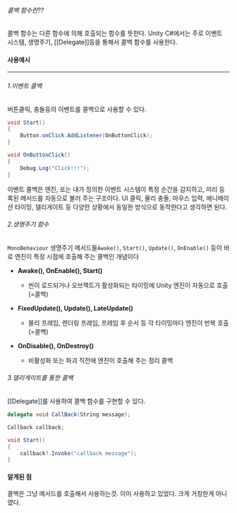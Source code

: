 ###### 콜백 함수란??
콜백 함수는 다른 함수에 의해 호출되는 함수를 뜻한다.
Unity C#에서는 주로 이벤트 시스템, 생명주기, [[Delegate]]등을 통해서 콜백 함수를 사용한다.


#### 사용예시
---
###### 1.이벤트 콜백
버튼클릭, 충돌등의 이벤트를 콜백으로 사용할 수 있다.
```csharp
void Start()
{
	Button.onClick.AddListener(OnButtonClick);
}

void OnButtonClick()
{
	Debug.Log("Click!!!");
}
```
이벤트 콜백은 엔진, 또는 내가 정의한 이벤트 시스템이 특정 순간을 감지하고, 미리 등록된 메서드를 자동으로 불러 주는 구조이다. UI 클릭, 물리 충돌, 마우스 입력, 애니메이션 타이밍, 델리게이트 등 다양한 상황에서 동일한 방식으로 동작한다고 생각하면 된다.


###### 2.생명주기 함수
`MonoBehaviour` 생명주기 메서드들`Awake()`, `Start()`, `Update()`, `OnEnable()` 등이 바로 엔진이 특정 시점에 호출해 주는 콜백인 개념이다

- **Awake(), OnEnable(), Start()**
    - 씬이 로드되거나 오브젝트가 활성화되는 타이밍에 Unity 엔진이 자동으로 호출(=콜백)
        
- **FixedUpdate(), Update(), LateUpdate()**
    - 물리 프레임, 렌더링 프레임, 프레임 후 순서 등 각 타이밍마다 엔진이 반복 호출(=콜백)
        
- **OnDisable(), OnDestroy()**
    - 비활성화 또는 파괴 직전에 엔진이 호출해 주는 정리 콜백


###### 3.델리게이트를 통한 콜백
[[Delegate]]를 사용하여 콜백 함수를 구현할 수 있다.
```csharp
delegate void CallBack(String message);

Callback callback;

void Start()
{
	callback?.Invoke("callback message");
}
```


#### 알게된 점
콜백은 그냥 메서드를 호출해서 사용하는것.
이미 사용하고 있었다. 크게 거창한게 아니였다.